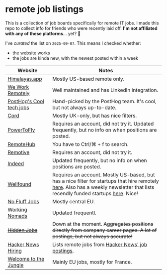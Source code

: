 # remote job listings

This is a collection of job boards specifically for remote IT jobs. I made this repo to collect info for friends who were recently laid off. **I'm not affiliated with any of these platforms**... yet? 🫥

I've *curated* the list on `2025-09-07`. This means I checked whether:

* the website works
* the jobs are kinda new, with the newest posted within a week

| **Website** | **Notes** |
|---|---|
| [Himalayas.app](https://himalayas.app/) | Mostly US-based remote only. |
| [We Work Remotely](https://weworkremotely.com/remote-jobs/search) | Well maintained and has LinkedIn integration. |
| [PostHog's Cool tech jobs](https://posthog.com/cool-tech-jobs) | Hand-picked by the PostHog team. It's cool, but not always up-to-date. |
| [Cord](https://cord.co/) | Mostly UK-only, but has nice filters. |
| [PowerToFly](https://powertofly.com/) | Requires an account, did not try it. Updated frequently, but no info on when positions are posted. |
| [RemoteHub](https://remotehub.io/remote-jobs/) | You have to Ctrl/⌘ + f to search. |
| [Remotive](https://remotive.com/) | Requires an account, did not try it. |
| [Indeed](https://www.indeed.com/) | Updated frequently, but no info on when positions are posted. |
| [Wellfound](https://wellfound.com/jobs) | Requires an account. Mostly US-based, but has a nice filter for startups that hire remotely [here](https://wellfound.com/discover/startups?location=remote-friendly). Also has a weekly newsletter that lists recendly funded startups [here](https://wellfound.com/discover/blog/newsletters). Nice! |
| [No Fluff Jobs](https://nofluffjobs.com/) | Mostly central EU. |
| [Working Nomads](https://www.workingnomads.com/jobs) | Updated frequentl. |
| ~~[Hidden Jobs](https://www.hidden-jobs.com/)~~  | Down at the moment. ~~Aggregates positions directly from company career pages. A lot of postings, but not always accurate!~~ |
| [Hacker News Hiring](https://hnhiring.com/locations/remote)  | Lists remote jobs from [Hacker News' job postings](https://news.ycombinator.com/jobs). |
| [Welcome to the Jungle](https://www.welcometothejungle.com/en)  | Mainly EU jobs, mostly for France. |

